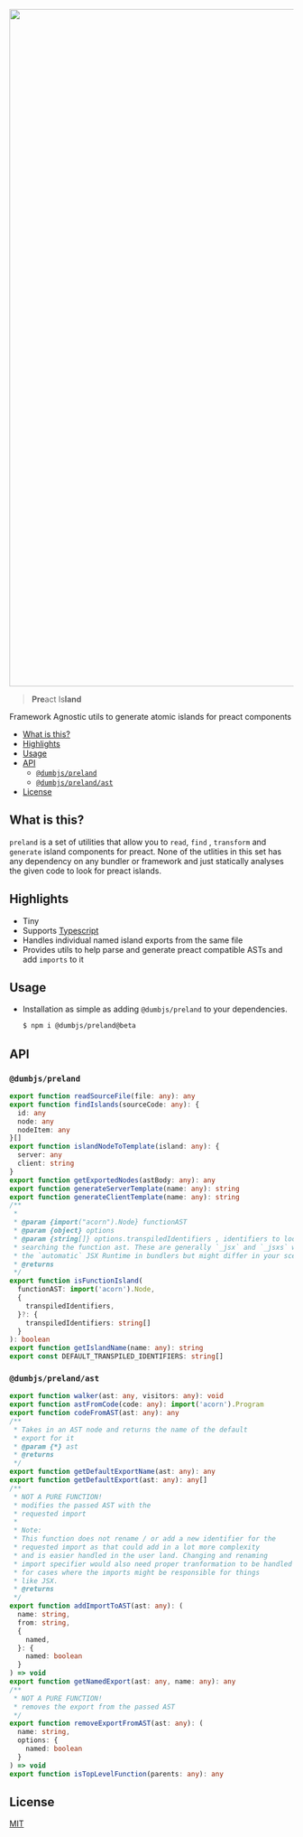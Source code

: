 <p align="center">
    <img width="1200" alt="header" src="https://github.com/dumbjs/preland/assets/43572006/49e9d708-4b88-4922-9094-7ad25d53906e">
</p>

> **Pre**act Is**land**

Framework Agnostic utils to generate atomic islands for preact components

- [What is this?](#what-is-this)
- [Highlights](#highlights)
- [Usage](#usage)
- [API](#api)
  - [`@dumbjs/preland`](#dumbjspreland)
  - [`@dumbjs/preland/ast`](#dumbjsprelandast)
- [License](#license)

## What is this?

`preland` is a set of utilities that allow you to `read`, `find` , `transform`
and `generate` island components for preact. None of the utlities in this set
has any dependency on any bundler or framework and just statically analyses the
given code to look for preact islands.

## Highlights

- Tiny
- Supports [Typescript](https://www.typescriptlang.org)
- Handles individual named island exports from the same file
- Provides utils to help parse and generate preact compatible ASTs and add
  `imports` to it

## Usage

- Installation as simple as adding `@dumbjs/preland` to your dependencies.

  ```sh
  $ npm i @dumbjs/preland@beta
  ```

## API

### `@dumbjs/preland`

```ts
export function readSourceFile(file: any): any
export function findIslands(sourceCode: any): {
  id: any
  node: any
  nodeItem: any
}[]
export function islandNodeToTemplate(island: any): {
  server: any
  client: string
}
export function getExportedNodes(astBody: any): any
export function generateServerTemplate(name: any): string
export function generateClientTemplate(name: any): string
/**
 *
 * @param {import("acorn").Node} functionAST
 * @param {object} options
 * @param {string[]} options.transpiledIdentifiers , identifiers to look for when
 * searching the function ast. These are generally `_jsx` and `_jsxs` when working with
 * the `automatic` JSX Runtime in bundlers but might differ in your scenario
 * @returns
 */
export function isFunctionIsland(
  functionAST: import('acorn').Node,
  {
    transpiledIdentifiers,
  }?: {
    transpiledIdentifiers: string[]
  }
): boolean
export function getIslandName(name: any): string
export const DEFAULT_TRANSPILED_IDENTIFIERS: string[]
```

### `@dumbjs/preland/ast`

```ts
export function walker(ast: any, visitors: any): void
export function astFromCode(code: any): import('acorn').Program
export function codeFromAST(ast: any): any
/**
 * Takes in an AST node and returns the name of the default
 * export for it
 * @param {*} ast
 * @returns
 */
export function getDefaultExportName(ast: any): any
export function getDefaultExport(ast: any): any[]
/**
 * NOT A PURE FUNCTION!
 * modifies the passed AST with the
 * requested import
 *
 * Note:
 * This function does not rename / or add a new identifier for the
 * requested import as that could add in a lot more complexity
 * and is easier handled in the user land. Changing and renaming
 * import specifier would also need proper tranformation to be handled
 * for cases where the imports might be responsible for things
 * like JSX.
 * @returns
 */
export function addImportToAST(ast: any): (
  name: string,
  from: string,
  {
    named,
  }: {
    named: boolean
  }
) => void
export function getNamedExport(ast: any, name: any): any
/**
 * NOT A PURE FUNCTION!
 * removes the export from the passed AST
 */
export function removeExportFromAST(ast: any): (
  name: string,
  options: {
    named: boolean
  }
) => void
export function isTopLevelFunction(parents: any): any
```

## License

[MIT](/LICENSE)
